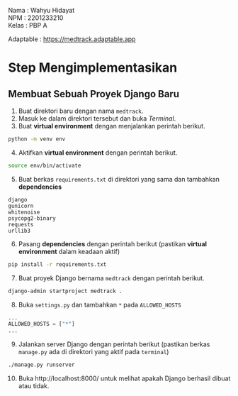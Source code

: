 Nama    : Wahyu Hidayat<br>
NPM     : 2201233210<br>
Kelas   : PBP A

Adaptable : https://medtrack.adaptable.app

# Step Mengimplementasikan #

## Membuat Sebuah Proyek Django Baru ##
1. Buat direktori baru dengan nama `medtrack`.
2. Masuk ke dalam direktori tersebut dan buka _Terminal_.
3. Buat __virtual environment__ dengan menjalankan perintah berikut.
```bash
python -m venv env
```
4. Aktifkan __virtual environment__ dengan perintah berikut.
```bash
source env/bin/activate
```
5. Buat berkas `requirements.txt` di direktori yang sama dan tambahkan __dependencies__
```
django
gunicorn
whitenoise
psycopg2-binary
requests
urllib3
```
6. Pasang __dependencies__ dengan perintah berikut (pastikan __virtual environment__ dalam keadaan aktif)
```bash
pip install -r requirements.txt
```
7. Buat proyek Django bernama `medtrack` dengan perintah berikut.
```bash
django-admin startproject medtrack .
```
8. Buka `settings.py` dan tambahkan `*` pada `ALLOWED_HOSTS`
```python
...
ALLOWED_HOSTS = ["*"]
...
```
9. Jalankan server Django dengan perintah berikut (pastikan berkas `manage.py` ada di direktori yang aktif pada `terminal`)
```bash
./manage.py runserver
```
10. Buka http://localhost:8000/ untuk melihat apakah Django berhasil dibuat atau tidak.